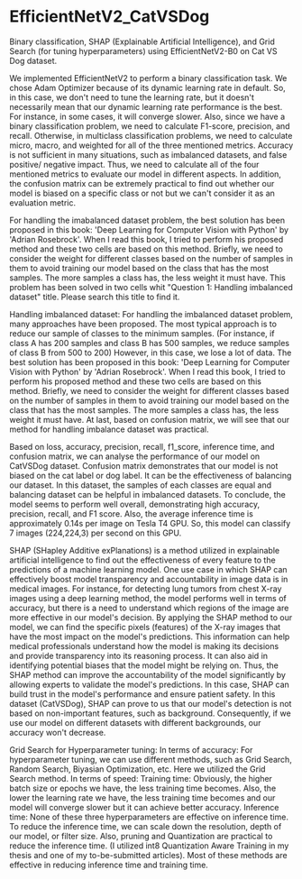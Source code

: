# EfficientNetV2_CatVSDog
Binary classification, SHAP (Explainable Artificial Intelligence), and Grid Search (for tuning hyperparameters) using EfficientNetV2-B0 on Cat VS Dog dataset.

We implemented EfficientNetV2 to perform a binary classification task.
We chose Adam Optimizer because of its dynamic learning rate in default. So, in this case, we don't need to tune the learning rate, but it doesn't necessarily mean that our dynamic learning rate performance is the best. For instance, in some cases, it will converge slower. Also, since we have a binary classification problem, we need to calculate F1-score, precision, and recall. Otherwise, in multiclass classification problems, we need to calculate micro, macro, and weighted for all of the three mentioned metrics. Accuracy is not sufficient in many situations, such as imbalanced datasets, and false positive/ negative impact. Thus, we need to calculate all of the four mentioned metrics to evaluate our model in different aspects. In addition, the confusion matrix can be extremely practical to find out whether our model is biased on a specific class or not but we can't consider it as an evaluation metric.

For handling the imabalanced dataset problem, the best solution has been proposed in this book: 'Deep Learning for Computer Vision with Python' by 'Adrian Rosebrock'. When I read this book, I tried to perform his proposed method and these two cells are based on this method. Briefly, we need to consider the weight for different classes based on the number of samples in them to avoid training our model based on the class that has the most samples. The more samples a class has, the less weight it must have. This problem has been solved in two cells whit "Question 1: Handling imbalanced dataset" title. Please search this title to find it.

Handling imbalanced dataset:
For handling the imbalanced dataset problem, many approaches have been proposed. The most typical approach is to reduce our sample of classes to the minimum samples. (For instance, if class A has 200 samples and class B has 500 samples, we reduce samples of class B from 500 to 200) However, in this case, we lose a lot of data. The best solution has been proposed in this book: 'Deep Learning for Computer Vision with Python' by 'Adrian Rosebrock'. When I read this book, I tried to perform his proposed method and these two cells are based on this method. Briefly, we need to consider the weight for different classes based on the number of samples in them to avoid training our model based on the class that has the most samples. The more samples a class has, the less weight it must have.
At last, based on confusion matrix, we will see that our method for handling imbalance dataset was practical.

Based on loss, accuracy, precision, recall, f1_score, inference time, and confusion matrix, we can analyse the performance of our model on CatVSDog dataset. Confusion matrix demonstrates that our model is not biased on the cat label or dog label. It can be the effectiveness of balancing our dataset. In this dataset, the samples of each classes are equal and balancing dataset can be helpful in imbalanced datasets.
To conclude, the model seems to perform well overall, demonstrating high accuracy, precision, recall, and F1 score. Also, the average inference time is approximately 0.14s per image on Tesla T4 GPU. So, this model can classify 7 images (224,224,3) per second on this GPU.

SHAP (SHapley Additive exPlanations) is a method utilized in explainable artificial intelligence to find out the effectiveness of every feature to the predictions of a machine learning model. One use case in which SHAP can effectively boost model transparency and accountability in image data is in medical images. For instance, for detecting lung tumors from chest X-ray images using a deep learning method, the model performs well in terms of accuracy, but there is a need to understand which regions of the image are more effective in our model's decision. By applying the SHAP method to our model, we can find the specific pixels (features) of the X-ray images that have the most impact on the model's predictions. This information can help medical professionals understand how the model is making its decisions and provide transparency into its reasoning process. It can also aid in identifying potential biases that the model might be relying on. Thus, the SHAP method can improve the accountability of the model significantly by allowing experts to validate the model's predictions. In this case, SHAP can build trust in the model's performance and ensure patient safety.
In this dataset (CatVSDog), SHAP can prove to us that our model's detection is not based on non-important features, such as background. Consequently, if we use our model on different datasets with different backgrounds, our accuracy won't decrease.

Grid Search for Hyperparameter tuning:
In terms of accuracy: For hyperparameter tuning, we can use different methods, such as Grid Search, Random Search, Biyasian Optimization, etc. Here we utilized the Grid Search method.
In terms of speed:
Training time: Obviously, the higher batch size or epochs we have, the less training time becomes. Also, the lower the learning rate we have, the less training time becomes and our model will converge slower but it can achieve better accuracy.
Inference time: None of these three hyperparameters are effective on inference time. To reduce the inference time, we can scale down the resolution, depth of our model, or filter size. Also, pruning and Quantization are practical to reduce the inference time. (I utilized int8 Quantization Aware Training in my thesis and one of my to-be-submitted articles). Most of these methods are effective in reducing inference time and training time.
